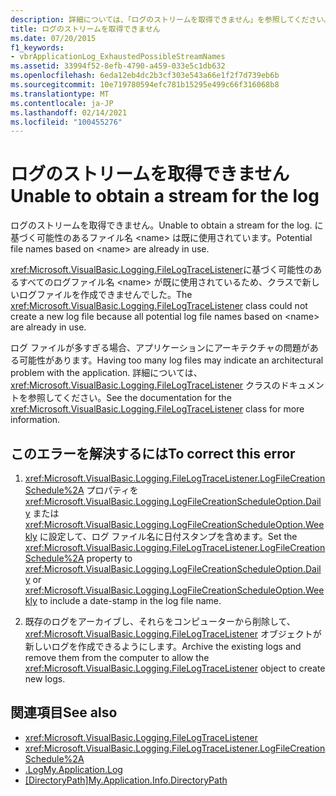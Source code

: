 ```yaml
---
description: 詳細については、「ログのストリームを取得できません」を参照してください。
title: ログのストリームを取得できません
ms.date: 07/20/2015
f1_keywords:
- vbrApplicationLog_ExhaustedPossibleStreamNames
ms.assetid: 33994f52-8efb-4790-a459-033e5c1db632
ms.openlocfilehash: 6eda12eb4dc2b3cf303e543a66e1f2f7d739eb6b
ms.sourcegitcommit: 10e719780594efc781b15295e499c66f316068b8
ms.translationtype: MT
ms.contentlocale: ja-JP
ms.lasthandoff: 02/14/2021
ms.locfileid: "100455276"
---
```

# <a name="unable-to-obtain-a-stream-for-the-log"></a><span data-ttu-id="6f62f-103">ログのストリームを取得できません</span><span class="sxs-lookup"><span data-stu-id="6f62f-103">Unable to obtain a stream for the log</span></span>

<span data-ttu-id="6f62f-104">ログのストリームを取得できません。</span><span class="sxs-lookup"><span data-stu-id="6f62f-104">Unable to obtain a stream for the log.</span></span> <span data-ttu-id="6f62f-105">に基づく可能性のあるファイル名 \<name> は既に使用されています。</span><span class="sxs-lookup"><span data-stu-id="6f62f-105">Potential file names based on \<name> are already in use.</span></span>  
  
 <span data-ttu-id="6f62f-106"><xref:Microsoft.VisualBasic.Logging.FileLogTraceListener>に基づく可能性のあるすべてのログファイル名 \<name> が既に使用されているため、クラスで新しいログファイルを作成できませんでした。</span><span class="sxs-lookup"><span data-stu-id="6f62f-106">The <xref:Microsoft.VisualBasic.Logging.FileLogTraceListener> class could not create a new log file because all potential log file names based on \<name> are already in use.</span></span>  
  
 <span data-ttu-id="6f62f-107">ログ ファイルが多すぎる場合、アプリケーションにアーキテクチャの問題がある可能性があります。</span><span class="sxs-lookup"><span data-stu-id="6f62f-107">Having too many log files may indicate an architectural problem with the application.</span></span> <span data-ttu-id="6f62f-108">詳細については、 <xref:Microsoft.VisualBasic.Logging.FileLogTraceListener> クラスのドキュメントを参照してください。</span><span class="sxs-lookup"><span data-stu-id="6f62f-108">See the documentation for the <xref:Microsoft.VisualBasic.Logging.FileLogTraceListener> class for more information.</span></span>  
  
## <a name="to-correct-this-error"></a><span data-ttu-id="6f62f-109">このエラーを解決するには</span><span class="sxs-lookup"><span data-stu-id="6f62f-109">To correct this error</span></span>  
  
1. <span data-ttu-id="6f62f-110"><xref:Microsoft.VisualBasic.Logging.FileLogTraceListener.LogFileCreationSchedule%2A> プロパティを <xref:Microsoft.VisualBasic.Logging.LogFileCreationScheduleOption.Daily> または <xref:Microsoft.VisualBasic.Logging.LogFileCreationScheduleOption.Weekly> に設定して、ログ ファイル名に日付スタンプを含めます。</span><span class="sxs-lookup"><span data-stu-id="6f62f-110">Set the <xref:Microsoft.VisualBasic.Logging.FileLogTraceListener.LogFileCreationSchedule%2A> property to <xref:Microsoft.VisualBasic.Logging.LogFileCreationScheduleOption.Daily> or <xref:Microsoft.VisualBasic.Logging.LogFileCreationScheduleOption.Weekly> to include a date-stamp in the log file name.</span></span>  
  
2. <span data-ttu-id="6f62f-111">既存のログをアーカイブし、それらをコンピューターから削除して、 <xref:Microsoft.VisualBasic.Logging.FileLogTraceListener> オブジェクトが新しいログを作成できるようにします。</span><span class="sxs-lookup"><span data-stu-id="6f62f-111">Archive the existing logs and remove them from the computer to allow the <xref:Microsoft.VisualBasic.Logging.FileLogTraceListener> object to create new logs.</span></span>  
  
## <a name="see-also"></a><span data-ttu-id="6f62f-112">関連項目</span><span class="sxs-lookup"><span data-stu-id="6f62f-112">See also</span></span>

- <xref:Microsoft.VisualBasic.Logging.FileLogTraceListener>
- <xref:Microsoft.VisualBasic.Logging.FileLogTraceListener.LogFileCreationSchedule%2A>
- [<span data-ttu-id="6f62f-113">.Log</span><span class="sxs-lookup"><span data-stu-id="6f62f-113">My.Application.Log</span></span>](xref:Microsoft.VisualBasic.ApplicationServices.ApplicationBase.Log)
- <span data-ttu-id="6f62f-114">[[DirectoryPath]](xref:Microsoft.VisualBasic.ApplicationServices.ApplicationBase.Log)</span><span class="sxs-lookup"><span data-stu-id="6f62f-114">[My.Application.Info.DirectoryPath](xref:Microsoft.VisualBasic.ApplicationServices.ApplicationBase.Log)</span></span>
